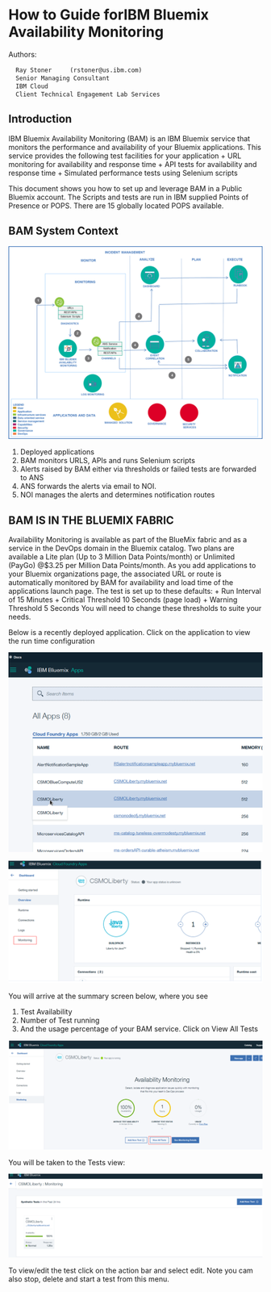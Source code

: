 #  How to Guide forIBM Bluemix Availability Monitoring 
 

  Authors: 	
			
	  Ray Stoner	 (rstoner@us.ibm.com)
	  Senior Managing Consultant
	  IBM Cloud
	  Client Technical Engagement Lab Services

		
## Introduction
IBM Bluemix Availability Monitoring (BAM) is an IBM Bluemix service that monitors the performance and availability of your Bluemix applications. This service provides the following test facilities for your application
    + URL monitoring for availability and response time
    + API tests for availability and response time
    + Simulated performance tests using Selenium scripts

This document shows you how to set up and leverage BAM in a Public Bluemix account. 
The Scripts and tests are run in IBM supplied Points of Presence or POPS. There are 15 globally located POPS available.  
## BAM System Context
![BAM Context Diagram](BAMContext.png?raw=true)
1.	Deployed applications
2.	BAM monitors URLS, APIs and runs Selenium scripts
3.	Alerts raised by BAM either via thresholds or failed tests are forwarded to ANS
4.	ANS forwards the alerts via email to NOI. 
5.	NOI manages the alerts and determines notification routes

## BAM IS IN THE BLUEMIX FABRIC
Availability Monitoring is available as part of the BlueMix fabric and as a service in the DevOps domain in the Bluemix catalog. Two plans are available a Lite plan (Up to 3 Million Data Points/month) or Unlimited (PayGo) @$3.25 per Million Data Points/month.
As you add applications to your Bluemix organizations page, the associated URL or route is automatically monitored by BAM for availability and load time of the applications launch page. The test is set up to these defaults:
    + Run Interval of 15 Minutes
    + Critical Threshold 10 Seconds (page load)
    + Warning Threshold 5 Seconds 
    You will need to change these thresholds to suite your needs. 



Below is a recently deployed application. Click on the application to view the run time configuration

![Select Application](BAMSelectAppscr1.png?raw=true)

![Select Monitoring Tab](BAMSelectMonitorinTab.png?raw=true)

You will arrive at the summary screen below, where you see
1.	Test Availability
2.	Number of Test running
3.	And the usage percentage of your BAM service. 
Click on View All Tests

![View all Tests](BAMViewAllTests.png?raw=true)

You will be taken to the Tests view:

![Test Summary](BAMtestSummary.png?raw=true)






To view/edit the test click on the action bar and select edit. Note you cam also stop, delete and start a test from this menu. 



